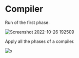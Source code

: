 # Compiler
Run of the first phase.

![Screenshot 2022-10-26 192509](https://user-images.githubusercontent.com/74131474/198099646-703b3fd6-dc05-45ef-97b8-dfd1336e5c28.png)

Apply all the phases of a compiler.

![x](https://user-images.githubusercontent.com/74131474/197339563-a1765ff1-5e3a-493b-90ea-5718c385b96a.png)

